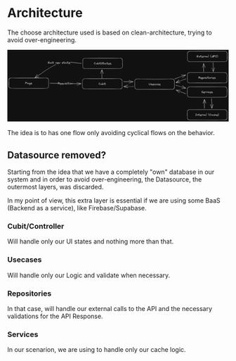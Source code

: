 # Architecture

The choose architecture used is based on clean-architecture, trying to avoid over-engineering.

![image](architecture_flow.png)

The idea is to has one flow only avoiding cyclical flows on the behavior.

## Datasource removed?

Starting from the idea that we have a completely "own" database in our system and in order to avoid over-engineering, the Datasource, the outermost layers, was discarded.

In my point of view, this extra layer is essential if we are using some BaaS (Backend as a service), like Firebase/Supabase.

### Cubit/Controller

Will handle only our UI states and nothing more than that.

### Usecases

Will handle only our Logic and validate when necessary.

### Repositories

In that case, will handle our external calls to the API and the necessary validations for the API Response.

### Services

In our scenarion, we are using to handle only our cache logic.
